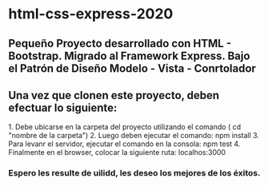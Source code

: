 <h1>html-css-express-2020</h1>
<h2>Pequeño Proyecto desarrollado con HTML - Bootstrap. Migrado al Framework  Express. Bajo el Patrón de Diseño Modelo - Vista - Conrtolador</h2>

<h2>Una vez que clonen este proyecto, deben efectuar lo siguiente: </h2>
1. Debe ubicarse en la carpeta del proyecto utilizando el comando ( cd "nombre de la carpeta") 
2. Luego deben ejecutar el comando: npm install
3. Para levanr el servidor, ejecutar el comando en la consola: npm test
4. Finalmente en el browser, colocar la siguiente ruta: localhos:3000

<h3>Espero les resulte de uilidd, les deseo los mejores de los éxitos. </h3>
